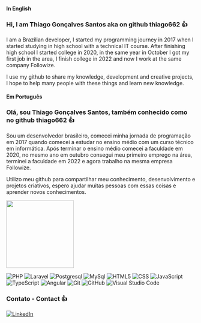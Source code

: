 #### In English
### Hi, I am Thiago Gonçalves Santos aka on github thiago662 👍

I am a Brazilian developer, I started my programming journey in 2017 when I started studying in high school with a technical IT course. After finishing high school I started college in 2020, in the same year in October I got my first job in the area, I finish college in 2022 and now I work at the same company Followize.

I use my github to share my knowledge, development and creative projects, I hope to help many people with these things and learn new knowledge.

#### Em Português
### Olá, sou Thiago Gonçalves Santos, também conhecido como no github thiago662 👍

Sou um desenvolvedor brasileiro, comecei minha jornada de programação em 2017 quando comecei a estudar no ensino médio com um curso técnico em informática. Após terminar o ensino médio comecei a faculdade em 2020, no mesmo ano em outubro consegui meu primeiro emprego na área, terminei a faculdade em 2022 e agora trabalho na mesma empresa Followize.

Utilizo meu github para compartilhar meu conhecimento, desenvolvimento e projetos criativos, espero ajudar muitas pessoas com essas coisas e aprender novos conhecimentos.

<a href="https://github.com/thiago662" title="Perfil de thiago662">
  <img height="180em" src="https://github-readme-stats.vercel.app/api?username=thiago662&theme=dracula&show_icons=true" />
</a>

![PHP](https://img.shields.io/badge/-PHP-333333?style=flat&logo=PHP)
![Laravel](https://img.shields.io/badge/-Laravel-333333?style=flat&logo=Laravel)
![Postgresql](https://img.shields.io/badge/-Postgresql-333333?style=flat&logo=Postgresql)
![MySql](https://img.shields.io/badge/-MySql-333333?style=flat&logo=MySql)
![HTML5](https://img.shields.io/badge/-HTML5-333333?style=flat&logo=HTML5)
![CSS](https://img.shields.io/badge/-CSS-333333?style=flat&logo=CSS3&logoColor=1572B6)
![JavaScript](https://img.shields.io/badge/-JavaScript-333333?style=flat&logo=javascript)
![TypeScript](https://img.shields.io/badge/-Typescript-333333?style=flat&logo=typescript)
![Angular](https://img.shields.io/badge/-Angular-333333?style=flat&logo=Angular)
![Git](https://img.shields.io/badge/-Git-333333?style=flat&logo=git)
![GitHub](https://img.shields.io/badge/-GitHub-333333?style=flat&logo=github)
![Visual Studio Code](https://img.shields.io/badge/-Visual%20Studio%20Code-333333?style=flat&logo=visual-studio-code&logoColor=007ACC)

### Contato - Contact 👍

<p align="left">
  <a href="https://www.linkedin.com/in/thiago-gon%C3%A7alves-santos-730a74199/" title="LinkedIn">
  <img src="https://img.shields.io/badge/-Linkedin-0e76a8?style=flat-square&logo=Linkedin&logoColor=white&link=https://www.linkedin.com/in/thiago-gon%C3%A7alves-santos-730a74199/" alt="LinkedIn"/></a>
</p>
